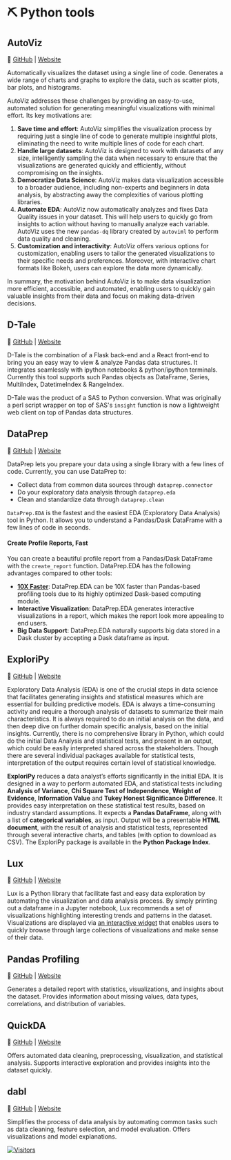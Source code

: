 # ⛏ Python tools

## **AutoViz**

🔗 [GitHub](https://github.com/AutoViML/AutoViz) | [Website](https://pypi.org/project/autoviz/0.0.6/)

Automatically visualizes the dataset using a single line of code. Generates a wide range of charts and graphs to explore the data, such as scatter plots, bar plots, and histograms.

AutoViz addresses these challenges by providing an easy-to-use, automated solution for generating meaningful visualizations with minimal effort. Its key motivations are:

1. **Save time and effort**: AutoViz simplifies the visualization process by requiring just a single line of code to generate multiple insightful plots, eliminating the need to write multiple lines of code for each chart.
2. **Handle large datasets**: AutoViz is designed to work with datasets of any size, intelligently sampling the data when necessary to ensure that the visualizations are generated quickly and efficiently, without compromising on the insights.
3. **Democratize Data Science**: AutoViz makes data visualization accessible to a broader audience, including non-experts and beginners in data analysis, by abstracting away the complexities of various plotting libraries.
4. **Automate EDA**: AutoViz now automatically analyzes and fixes Data Quality issues in your dataset. This will help users to quickly go from insights to action without having to manually analyze each variable. AutoViz uses the new `pandas-dq` library created by `autoviml` to perform data quality and cleaning.
5. **Customization and interactivity**: AutoViz offers various options for customization, enabling users to tailor the generated visualizations to their specific needs and preferences. Moreover, with interactive chart formats like Bokeh, users can explore the data more dynamically.

In summary, the motivation behind AutoViz is to make data visualization more efficient, accessible, and automated, enabling users to quickly gain valuable insights from their data and focus on making data-driven decisions.

## **D-Tale**

🔗 [GitHub](https://github.com/man-group/dtale) | [Website](https://pypi.org/project/dtale/)

D-Tale is the combination of a Flask back-end and a React front-end to bring you an easy way to view & analyze Pandas data structures. It integrates seamlessly with ipython notebooks & python/ipython terminals. Currently this tool supports such Pandas objects as DataFrame, Series, MultiIndex, DatetimeIndex & RangeIndex.

D-Tale was the product of a SAS to Python conversion.  What was originally a perl script wrapper on top of SAS's `insight` function is now a lightweight web client on top of Pandas data structures.

## **DataPrep**

🔗 [GitHub](https://github.com/sfu-db/dataprep) | [Website](https://docs.dataprep.ai/)

DataPrep lets you prepare your data using a single library with a few lines of code. Currently, you can use DataPrep to:
- Collect data from common data sources through `dataprep.connector`
- Do your exploratory data analysis through `dataprep.eda`
- Clean and standardize data through `dataprep.clean`

`DataPrep.EDA` is the fastest and the easiest EDA (Exploratory Data Analysis) tool in Python. It allows you to understand a Pandas/Dask DataFrame with a few lines of code in seconds.

#### Create Profile Reports, Fast

You can create a beautiful profile report from a Pandas/Dask DataFrame with the `create_report` function. DataPrep.EDA has the following advantages compared to other tools:

- **[10X Faster](https://arxiv.org/abs/2104.00841)**: DataPrep.EDA can be 10X faster than Pandas-based profiling tools due to its highly optimized Dask-based computing module.
- **Interactive Visualization**: DataPrep.EDA generates interactive visualizations in a report, which makes the report look more appealing to end users.
- **Big Data Support**: DataPrep.EDA naturally supports big data stored in a Dask cluster by accepting a Dask dataframe as input.


## **ExploriPy**

🔗 [GitHub](https://github.com/ExploriPy/ExploriPy) | [Website](https://pypi.org/project/ExploriPy/)

Exploratory Data Analysis (EDA) is one of the crucial steps in data science that facilitates generating insights and statistical measures which are essential for building predictive models. EDA is always a time-consuming activity and require a thorough analysis of datasets to summarize their main characteristics. It is always required to do an initial analysis on the data, and then deep dive on further domain specific analysis, based on the initial insights. Currently, there is no comprehensive library in Python, which could do the initial Data Analysis and statistical tests, and present in an output, which could be easily interpreted shared across the stakeholders. Though there are several individual packages available for statistical tests, interpretation of the output requires certain level of statistical knowledge.

**ExploriPy** reduces a data analyst’s efforts significantly in the initial EDA. It is designed in a way to perform automated EDA, and statistical tests including **Analysis of Variance**, **Chi Square Test of Independence**, **Weight of Evidence**, **Information Value** and **Tukey Honest Significance Difference**. It provides easy interpretation on these statistical test results, based on industry standard assumptions. It expects a **Pandas DataFrame**, along with a list of **categorical variables**, as input. Output will be a presentable **HTML document**, with the result of analysis and statistical tests, represented through several interactive charts, and tables (with option to download as CSV). The ExploriPy package is available in the **Python Package Index**.


## **Lux**

🔗 [GitHub](https://github.com/lux-org/lux/tree/master) | [Website](https://lux-api.readthedocs.io/en/latest/)

Lux is a Python library that facilitate fast and easy data exploration by automating the visualization and data analysis process. By simply printing out a dataframe in a Jupyter notebook, Lux recommends a set of visualizations highlighting interesting trends and patterns in the dataset. Visualizations are displayed via [an interactive widget](https://github.com/lux-org/lux-widget) that enables users to quickly browse through large collections of visualizations and make sense of their data.

## **Pandas Profiling**

🔗 [GitHub](https://github.com/) | [Website](https:/)

Generates a detailed report with statistics, visualizations, and insights about the dataset. Provides information about missing values, data types, correlations, and distribution of variables.

## **QuickDA**

🔗 [GitHub](https://github.com/) | [Website](https:/)

Offers automated data cleaning, preprocessing, visualization, and statistical analysis. Supports interactive exploration and provides insights into the dataset quickly.

## **dabl**

🔗 [GitHub](https://github.com/) | [Website](https:/)

Simplifies the process of data analysis by automating common tasks such as data cleaning, feature selection, and model evaluation. Offers visualizations and model explanations.

[![Visitors](https://api.visitorbadge.io/api/visitors?path=https%3A%2F%2Fgithub.com%2Fdrshahizan\&labelColor=%23697689\&countColor=%23555555\&style=plastic)](https://visitorbadge.io/status?path=https%3A%2F%2Fgithub.com%2Fdrshahizan)
